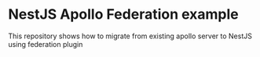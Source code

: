 # NestJS Apollo Federation example

This repository shows how to migrate from existing apollo server to NestJS using federation plugin